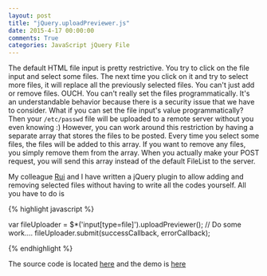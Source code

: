 ```yaml
---
layout: post
title: "jQuery.uploadPreviewer.js"
date: 2015-4-17 00:00:00
comments: True
categories: JavaScript jQuery File
---
```


The default HTML file input is pretty restrictive. You try to click on the file input and select some files.
The next time you click on it and try to select more files, it will replace all the previously selected files.
You can't just add or remove files. OUCH. You can't really set the files programmatically. It's an understandable
behavior because there is a security issue that we have to consider. What if you can set the file input's value programmatically?
Then your `/etc/passwd` file will be uploaded to a remote server without you even knowing :) However, you can work
around this restriction by having a separate array that stores the files to be posted. Every time you select some files,
the files will be added to this array.  If you want to remove any files, you simply remove them from the array.
When you actually make your POST request, you will send this array instead of the default FileList to the server.

My colleague [Rui][rui_url] and I have written a jQuery plugin to allow adding and removing selected files
without having to write all the codes yourself. All you have to do is

{% highlight javascript %}

var fileUploader = $*('input[type=file]').uploadPreviewer();
// Do some work....
fileUploader.submit(successCallback, errorCallback);

{% endhighlight %}

The source code is located [here][plugin_url] and the demo is [here][demo_url]


[rui_url]: https://github.com/rpbaltazar
[plugin_url]: https://github.com/opsmanager/jquery.uploadPreviewer.js
[demo_url]: http://opsmanager.github.io/jquery.uploadPreviewer.js
